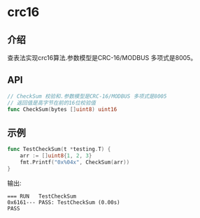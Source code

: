 # crc16

## 介绍
查表法实现crc16算法.参数模型是CRC-16/MODBUS 多项式是8005。

## API
```go
// CheckSum 校验和.参数模型是CRC-16/MODBUS 多项式是8005
// 返回值是高字节在前的16位校验值
func CheckSum(bytes []uint8) uint16
```

## 示例
```go
func TestCheckSum(t *testing.T) {
    arr := []uint8{1, 2, 3}
    fmt.Printf("0x%04x", CheckSum(arr))
}
```

输出:
```
=== RUN   TestCheckSum
0x6161--- PASS: TestCheckSum (0.00s)
PASS
```
